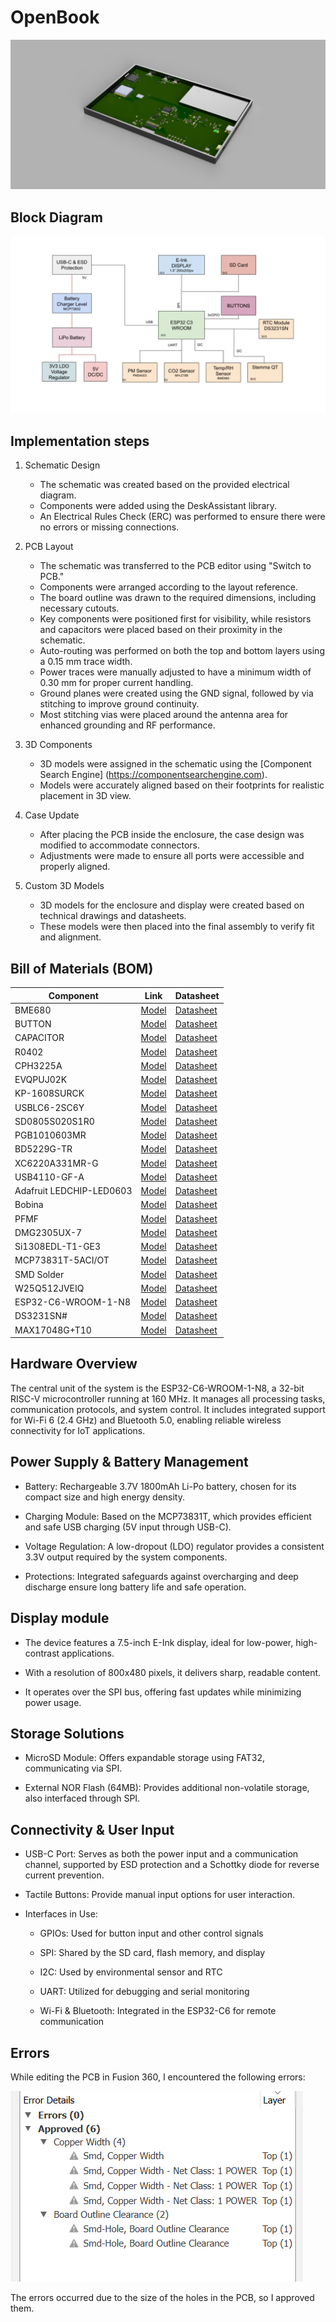 # OpenBook

![full_render](./Images/OpenBook%20full.png)

## Block Diagram

![block_diagram](./Images/Block%20Diagram.png)

## Implementation steps

1. Schematic Design

   - The schematic was created based on the provided electrical diagram.
   - Components were added using the DeskAssistant library.
   - An Electrical Rules Check (ERC) was performed to ensure there were no errors or missing connections.

2. PCB Layout

   - The schematic was transferred to the PCB editor using "Switch to PCB."
   - Components were arranged according to the layout reference.
   - The board outline was drawn to the required dimensions, including necessary cutouts.
   - Key components were positioned first for visibility, while resistors and capacitors were placed based on their proximity in the schematic.
   - Auto-routing was performed on both the top and bottom layers using a 0.15 mm trace width.
   - Power traces were manually adjusted to have a minimum width of 0.30 mm for proper current handling.
   - Ground planes were created using the GND signal, followed by via stitching to improve ground continuity.
   - Most stitching vias were placed around the antenna area for enhanced grounding and RF performance.

3. 3D Components

   - 3D models were assigned in the schematic using the [Component Search Engine] (https://componentsearchengine.com).
   - Models were accurately aligned based on their footprints for realistic placement in 3D view.

4. Case Update

   - After placing the PCB inside the enclosure, the case design was modified to accommodate connectors.
   - Adjustments were made to ensure all ports were accessible and properly aligned.

5. Custom 3D Models
   - 3D models for the enclosure and display were created based on technical drawings and datasheets.
   - These models were then placed into the final assembly to verify fit and alignment.

## Bill of Materials (BOM)

| Component                | Link                                                                                                                       | Datasheet                                                                                                                                                                                                                                    |
| ------------------------ | -------------------------------------------------------------------------------------------------------------------------- | -------------------------------------------------------------------------------------------------------------------------------------------------------------------------------------------------------------------------------------------- |
| BME680                   | [Model](https://www.snapeda.com/parts/BME680/Bosch/view-part/?welcome=home)                                                | [Datasheet](//efaidnbmnnnibpcajpcglclefindmkaj/https://www.bosch-sensortec.com/media/boschsensortec/downloads/datasheets/bst-bme680-ds001.pdf)                                                                                               |
| BUTTON                   | [Model](https://industry.panasonic.com/global/en/products/control/switch/light-touch/number/evqpuj02k)                     | [Datasheet](https://www.lcsc.com/datasheet/lcsc_datasheet_2201121800_PANASONIC-EVQPUJ02K_C2936858.pdf)                                                                                                                                       |
| CAPACITOR                | [Model](<https://componentsearchengine.com/part-view/R0402%201%25%20100%20K%20(RC0402FR-07100KL)/YAGEO>)                   | [Datasheet](//efaidnbmnnnibpcajpcglclefindmkaj/https://www.resistor.com/assets/pdf/0402tstd.pdf)                                                                                                                                             |
| R0402                    | [Model](<https://componentsearchengine.com/part-view/R0402%201%25%20100%20K%20(RC0402FR-07100KL)/YAGEO>)                   | [Datasheet](//efaidnbmnnnibpcajpcglclefindmkaj/https://www.resistor.com/assets/pdf/0402tstd.pdf)                                                                                                                                             |
| CPH3225A                 | [Model](https://www.snapeda.com/parts/CPH3225A/Seiko+Instruments/view-part/?ref=eda)                                       | [Datasheet](https://octopart.com/datasheet/cph3225a-seiko-25340571)                                                                                                                                                                          |
| EVQPUJ02K                | [Model](https://industry.panasonic.com/global/en/products/control/switch/light-touch/number/evqpuj02k)                     | [Datasheet](https://www.lcsc.com/datasheet/lcsc_datasheet_2201121800_PANASONIC-EVQPUJ02K_C2936858.pdf)                                                                                                                                       |
| KP-1608SURCK             | [Model](https://www.snapeda.com/parts/KP-1608SURCK/Kingbright/view-part/?ref=search&t=LED%200603)                          | [Datasheet](//efaidnbmnnnibpcajpcglclefindmkaj/https://media.elv.com/file/107153_led_surck1608_data.pdf)                                                                                                                                     |
| USBLC6-2SC6Y             | [Model](https://www.snapeda.com/parts/USBLC6-2SC6Y/STMicroelectronics/view-part/?ref=eda)                                  | [Datasheet](https://www.digikey.com/en/htmldatasheets/production/1375342/0/0/1/usblc6-2sc6y)                                                                                                                                                 |
| SD0805S020S1R0           | [Model](https://ro.mouser.com/ProductDetail/KYOCERA-AVX/SD0805S020S1R0?qs=jCA%252BPfw4LHbpkAoSnwrdjw%3D%3D)                | [Datasheet](https://www.alldatasheet.com/view.jsp?Searchword=SD0805S&sField=2)                                                                                                                                                               |
| PGB1010603MR             | [Model](https://www.snapeda.com/parts/PGB1010603MR/Littelfuse/view-part/?ref=eda)                                          | [Datasheet](https://www.alldatasheet.com/view.jsp?Searchword=Pgb1010603mr&gad_source=1&gbraid=0AAAAADcdDU8aYfZtfJfdZ9I5j6RwZ_cbA&gclid=Cj0KCQjwqcO_BhDaARIsACz62vOPBOBe0eOh5gDUFkkKl4JBcbmoFZYtJ8BOnbaWqr_BuUCcVWvbutAaAmGkEALw_wcB)         |
| BD5229G-TR               | [Model](https://componentsearchengine.com/part-view/BD5229G-TR/ROHM%20Semiconductor)                                       | [Datasheet](https://www.lcsc.com/datasheet/lcsc_datasheet_2201131330_ROHM-Semicon-BD5229G-TR_C962636.pdf)                                                                                                                                    |
| XC6220A331MR-G           | [Model](https://componentsearchengine.com/part-view/XC6220A331MR-G/Torex)                                                  | [Datasheet](https://www.alldatasheet.com/view.jsp?Searchword=Xc6220&gad_source=1&gbraid=0AAAAADcdDU8aYfZtfJfdZ9I5j6RwZ_cbA&gclid=Cj0KCQjwqcO_BhDaARIsACz62vPS06NB6tLgniZzfaVpKNu1m811BNk6AEPfg4DbP6f5S8QWA_pW_UQaAv-0EALw_wcB)               |
| USB4110-GF-A             | [Model](<https://componentsearchengine.com/part-view/USB4110-GF-A/GCT%20(GLOBAL%20CONNECTOR%20TECHNOLOGY)>)                | [Datasheet](//efaidnbmnnnibpcajpcglclefindmkaj/https://gct.co/files/drawings/usb4110.pdf)                                                                                                                                                    |
| Adafruit LEDCHIP-LED0603 | [Model](https://eu.mouser.com/ProductDetail/Adafruit/4208?qs=PzGy0jfpSMtbScLbr0L5dw%3D%3D)                                 | [Datasheet](https://www.arrow.com/en/manufacturers/adafruit-industries/datasheets)                                                                                                                                                           |
| Bobina                   | [Model](https://store.comet.srl.ro/Catalogue/Product/43497/)                                                               | [Datasheet](https://www.scribd.com/document/814581278/Datasheet-Bobina)                                                                                                                                                                      |
| PFMF                     | [Model](https://www.mouser.co.uk/ProductDetail/EPCOS-TDK/B72520T0350K062?qs=dEfas%2FXlABIszF52uu7vrg%3D%3D)                | [Datasheet](https://ro.mouser.com/c/ds/circuit-protection/thermistors/resettable-fuses-pptc/?m=Schurter&series=PFMF)                                                                                                                         |
| DMG2305UX-7              | [Model](https://componentsearchengine.com/part-view/DMG2305UX-7/Diodes%20Incorporated)                                     | [Datasheet](//efaidnbmnnnibpcajpcglclefindmkaj/https://www.mouser.com/datasheet/2/115/DMG2305UX-266242.pdf?srsltid=AfmBOop22k34YTJJra1xubiU6LPiN4M4JlcWbRoSNdxSGFak8uWgXPpK)                                                                 |
| Si1308EDL-T1-GE3         | [Model](https://componentsearchengine.com/part-view/SI1308EDL-T1-GE3/Vishay)                                               | [Datasheet](https://www.alldatasheet.com/view.jsp?Searchword=Si1308edl&gad_source=1&gbraid=0AAAAADcdDU-px713ONYSnQ2O-gcwqYcFq&gclid=Cj0KCQjwqcO_BhDaARIsACz62vN_Nz3MJOc6J_03gnVBm7aSqC8v9wyP0VD-iRKP-gFrYgdhLi99I14aAlVJEALw_wcB)            |
| MCP73831T-5ACI/OT        | [Model](https://www.mouser.co.uk/ProductDetail/Microchip-Technology/MCP73831T-5ACI-OT?qs=hH%252BOa0VZEiAcgAcEkuamXg%3D%3D) | [Datasheet](//efaidnbmnnnibpcajpcglclefindmkaj/https://ww1.microchip.com/downloads/en/DeviceDoc/MCP73831-Family-Data-Sheet-DS20001984H.pdf)                                                                                                  |
| SMD Solder               | [Model](https://grabcad.com/library/solder-jumpers-1)                                                                      | [Datasheet]()                                                                                                                                                                                                                                |
| W25Q512JVEIQ             | [Model](https://www.snapeda.com/parts/ESP32-C6-WROOM-1-N8/Espressif+Systems/view-part/?ref=eda)                            | [Datasheet](//efaidnbmnnnibpcajpcglclefindmkaj/https://www.mouser.com/datasheet/2/949/W25Q512JV_SPI_RevB_06252019_KMS-2487502.pdf?srsltid=AfmBOoquExqDVgxEELF9CzuOGxHos0CD1nQDROHD6Eebdm2foNzqozqU)                                          |
| ESP32-C6-WROOM-1-N8      | [Model](https://www.snapeda.com/parts/ESP32-C6-WROOM-1-N8/Espressif+Systems/view-part/?ref=eda)                            | [Datasheet](//efaidnbmnnnibpcajpcglclefindmkaj/https://www.mouser.com/catalog/specsheets/Espressif_ESP32_C6_WROOM_1%20_Datasheet_V0.1_PRELIMINARY_en.pdf?srsltid=AfmBOooHQKNitqODRaaPjoZInfWKTacDER1t5uRK6sKqT13TrzvVo_B7)                   |
| DS3231SN#                | [Model](https://www.snapeda.com/parts/DS3231SN%23/Analog+Devices/view-part/?ref=eda)                                       | [Datasheet](https://www.alldatasheet.com/view.jsp?Searchword=Ds3231sn%20datasheet&gad_source=1&gbraid=0AAAAADcdDU-Gy9URfMxGmqiPg7ci5L3wR&gclid=Cj0KCQjwqcO_BhDaARIsACz62vMkK3ETSnW2w7mo0Fa-wgWJGn89AxWCyIND6k5X8MmoPl6hv6VWwT8aAiS-EALw_wcB) |
| MAX17048G+T10            | [Model](https://www.snapeda.com/parts/MAX17048G+T10/Analog+Devices/view-part/?ref=eda)                                     | [Datasheet](https://www.alldatasheet.com/view.jsp?Searchword=Max17048&gad_source=1&gbraid=0AAAAADcdDU8aYfZtfJfdZ9I5j6RwZ_cbA&gclid=Cj0KCQjwqcO_BhDaARIsACz62vNa9xrVfzjCjADRwXD0RBbo4Nret3ywwteDGLJKZui8ZL8KdVlTE7caAvQxEALw_wcB)             |

## Hardware Overview

The central unit of the system is the ESP32-C6-WROOM-1-N8, a 32-bit RISC-V microcontroller running at 160 MHz. It manages all processing tasks, communication protocols, and system control. It includes integrated support for Wi-Fi 6 (2.4 GHz) and Bluetooth 5.0, enabling reliable wireless connectivity for IoT applications.

## Power Supply & Battery Management

- Battery: Rechargeable 3.7V 1800mAh Li-Po battery, chosen for its compact size and high energy density.

- Charging Module: Based on the MCP73831T, which provides efficient and safe USB charging (5V input through USB-C).

- Voltage Regulation: A low-dropout (LDO) regulator provides a consistent 3.3V output required by the system components.

- Protections: Integrated safeguards against overcharging and deep discharge ensure long battery life and safe operation.

## Display module

- The device features a 7.5-inch E-Ink display, ideal for low-power, high-contrast applications.

- With a resolution of 800x480 pixels, it delivers sharp, readable content.

- It operates over the SPI bus, offering fast updates while minimizing power usage.

## Storage Solutions

- MicroSD Module: Offers expandable storage using FAT32, communicating via SPI.

- External NOR Flash (64MB): Provides additional non-volatile storage, also interfaced through SPI.

## Connectivity & User Input

- USB-C Port: Serves as both the power input and a communication channel, supported by ESD protection and a Schottky diode for reverse current prevention.

- Tactile Buttons: Provide manual input options for user interaction.

- Interfaces in Use:

  - GPIOs: Used for button input and other control signals

  - SPI: Shared by the SD card, flash memory, and display

  - I2C: Used by environmental sensor and RTC

  - UART: Utilized for debugging and serial monitoring

  - Wi-Fi & Bluetooth: Integrated in the ESP32-C6 for remote communication

## Errors

While editing the PCB in Fusion 360, I encountered the following errors:

![errors](./Images/errors.png)

The errors occurred due to the size of the holes in the PCB, so I approved them.
